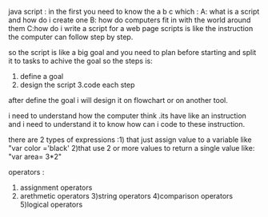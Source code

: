 java script : in the first you need to know the a b c which :
A: what is a script and how do i create one 
B: how do computers fit in with the world around them
C:how do i write a script for a web page
 scripts is like the instruction the computer can follow step by step.

so the script is like a big goal and you need to plan before starting and split it to tasks to achive the goal so the steps 
is:
1. define a goal 
2. design the script
3.code each step

after define the goal i will design it on flowchart or on another tool. 

i need to understand how the computer think .its have like an instruction and i need to understand it to know how can i code to these instruction.


there are 2 types of expressions :1) that just assign value to a variable like "var color ='black'
2)that use 2 or more values to return a single value like:
"var area= 3*2"

operators :
1) assignment operators
2) arethmetic operators
3)string operators
4)comparison operators
5)logical operators
